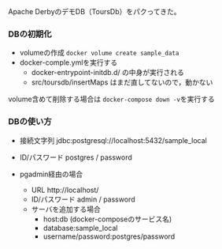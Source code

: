 Apache DerbyのデモDB（ToursDb）をパクってきた。

### DBの初期化

* volumeの作成
  ```docker volume create sample_data```
* docker-comple.ymlを実行する
  * docker-entrypoint-initdb.d/ の中身が実行される
  * src/toursdb/insertMaps はまだ直してないので，動かない

volume含めて削除する場合は ```docker-compose down -v```を実行する

### DBの使い方

* 接続文字列
  jdbc:postgresql://localhost:5432/sample_local
* ID/パスワード
  postgres / password

* pgadmin経由の場合
  * URL http://localhost/
  * ID/パスワード
    admin / password
  * サーバを追加する場合
    * host:db (docker-composeのサービス名)
    * database:sample_local
    * username/password:postgres/password
    
